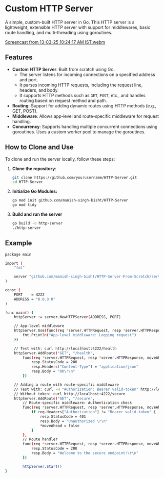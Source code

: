 # Custom HTTP Server

A simple, custom-built HTTP server in Go. This HTTP server is a lightweight, extensible HTTP server with support for middlewares, basic route handling, and multi-threading using goroutines.

[Screencast from 13-03-25 10:24:17 AM IST.webm](https://github.com/user-attachments/assets/743a8b4b-93df-4cbc-adaa-75c033e2d727)

## Features

- **Custom HTTP Server**: Built from scratch using Go.
  - The server listens for incoming connections on a specified address and port.
  - It parses incoming HTTP requests, including the request line, headers, and body.
  - It supports HTTP methods such as `GET`, `POST`, etc., and handles routing based on request method and path.
- **Routing**: Support for adding dynamic routes using HTTP methods (e.g., GET, POST).
- **Middleware**: Allows app-level and route-specific middleware for request handling.
- **Concurrency**: Supports handling multiple concurrent connections using goroutines. Uses a custom worker pool to manage the goroutines.

## How to Clone and Use

To clone and run the server locally, follow these steps:

1. **Clone the repository**:
   ```bash
   git clone https://github.com/yourusername/HTTP-Server.git
   cd HTTP-Server
   ```
2. **Initialize Go Modules:**
   ```bash
   go mod init github.com/manish-singh-bisht/HTTP-Server
   go mod tidy
   ```
3. **Build and run the server**
   ```bash
   go build -o http-server
   ./http-server
   ```

## Example

```bash
package main

import (
	"fmt"

	server "github.com/manish-singh-bisht/HTTP-Server-From-Scratch/server"
)

const (
	PORT    = 4222
	ADDRESS = "0.0.0.0"
)

func main() {
	httpServer := server.NewHTTPServer(ADDRESS, PORT)

	// App-level middleware
	httpServer.Use(func(req *server.HTTPRequest, resp *server.HTTPResponse, moveAhead *bool) {
		fmt.Println("App-level middleware: Logging request")
	})

	// Test with: curl http://localhost:4222/health
	httpServer.AddRoute("GET", "/health",
		func(req *server.HTTPRequest, resp *server.HTTPResponse, moveAhead *bool) {
			resp.StatusCode = 200
			resp.Headers["Content-Type"] = "application/json"
			resp.Body = "OK\r\n"
		})

	// Adding a route with route-specific middleware
	// Test with: curl -H "Authorization: Bearer valid-token" http://localhost:4222/secure
	// Without token: curl http://localhost:4222/secure
	httpServer.AddRoute("GET", "/secure",
		// Route-specific middleware: Authentication check
		func(req *server.HTTPRequest, resp *server.HTTPResponse, moveAhead *bool) {
			if req.Headers["Authorization"] != "Bearer valid-token" {
				resp.StatusCode = 401
				resp.Body = "Unauthorized \r\n"
				*moveAhead = false
			}
		},
		// Route handler
		func(req *server.HTTPRequest, resp *server.HTTPResponse, moveAhead *bool) {
			resp.StatusCode = 200
			resp.Body = "Welcome to the secure endpoint!\r\n"
		})

		httpServer.Start()
}


```
